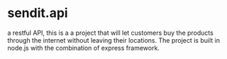 # sendit.api
a restful API, this is a a project that will let customers buy the products through the internet without leaving their locations.
The project is built in node.js with the combination of express framework.
